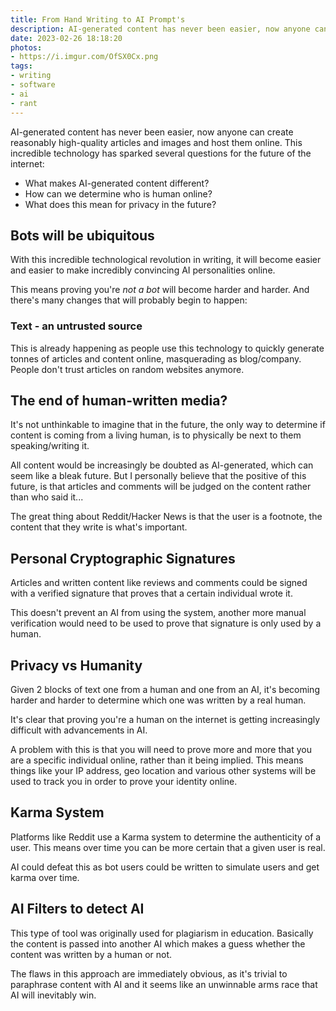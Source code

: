 ```yaml
---
title: From Hand Writing to AI Prompt's
description: AI-generated content has never been easier, now anyone can create reasonably high-quality articles and images and host them online. This incredible technology has sparked several questions for the future of the internet
date: 2023-02-26 18:18:20
photos: 
- https://i.imgur.com/OfSX0Cx.png
tags:
- writing
- software
- ai
- rant
---
```


AI-generated content has never been easier, now anyone can create reasonably high-quality articles and images and host them online. This incredible technology has sparked several questions for the future of the internet:

- What makes AI-generated content different?
- How can we determine who is human online?
- What does this mean for privacy in the future?

## Bots will be ubiquitous

With this incredible technological revolution in writing, it will become easier and easier to make incredibly convincing AI personalities online.

This means proving you're *not a bot* will become harder and harder. And there's many changes that will probably begin to happen:

### Text - an untrusted source

This is already happening as people use this technology to quickly generate tonnes of articles and content online, masquerading as blog/company. People don't trust articles on random websites anymore.

## The end of human-written media?

It's not unthinkable to imagine that in the future, the only way to determine if content is coming from a living human, is to physically be next to them speaking/writing it.

All content would be increasingly be doubted as AI-generated, which can seem like a bleak future. But I personally believe that the positive of this future, is that articles and comments will be judged on the content rather than who said it...

The great thing about Reddit/Hacker News is that the user is a footnote, the content that they write is what's important.

## Personal Cryptographic Signatures

Articles and written content like reviews and comments could be signed with a verified signature that proves that a certain individual wrote it.

This doesn't prevent an AI from using the system, another more manual verification would need to be used to prove that signature is only used by a human.


## Privacy vs Humanity

Given 2 blocks of text one from a human and one from an AI, it's becoming harder and harder to determine which one was written by a real human.

It's clear that proving you're a human on the internet is getting increasingly difficult with advancements in AI.

A problem with this is that you will need to prove more and more that you are a specific individual online, rather than it being implied. This means things like your IP address, geo location and various other systems will be used to track you in order to prove your identity online.


## Karma System

Platforms like Reddit use a Karma system to determine the authenticity of a user. This means over time you can be more certain that a given user is real.

AI could defeat this as bot users could be written to simulate users and get karma over time.

## AI Filters to detect AI

This type of tool was originally used for plagiarism in education. Basically the content is passed into another AI which makes a guess whether the content was written by a human or not.

The flaws in this approach are immediately obvious, as it's trivial to paraphrase content with AI and it seems like an unwinnable arms race that AI will inevitably win.

